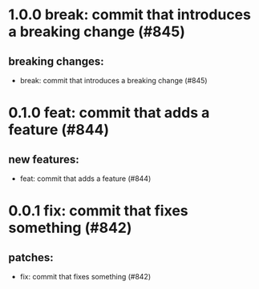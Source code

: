 # 1.0.0 break: commit that introduces a breaking change (#845)

## breaking changes:
* break: commit that introduces a breaking change (#845)

# 0.1.0 feat: commit that adds a feature (#844)

## new features:
* feat: commit that adds a feature (#844)

# 0.0.1 fix: commit that fixes something (#842)

## patches:
* fix: commit that fixes something (#842)


